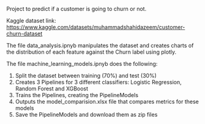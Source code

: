 Project to predict if a customer is going to churn or not.

Kaggle dataset link: https://www.kaggle.com/datasets/muhammadshahidazeem/customer-churn-dataset

The file data_analysis.ipnyb manipulates the dataset and creates charts of the distribution of each feature against the Churn label using plotly.

The file machine_learning_models.ipnyb does the following:
  1) Split the dataset between training (70%) and test (30%)
  2) Creates 3 Pipelines for 3 different classifiers: Logistic Regression, Random Forest and XGBoost
  3) Trains the Pipelines, creating the PipelineModels
  4) Outputs the model_comparision.xlsx file that compares metrics for these models
  5) Save the PipelineModels and download them as zip files

